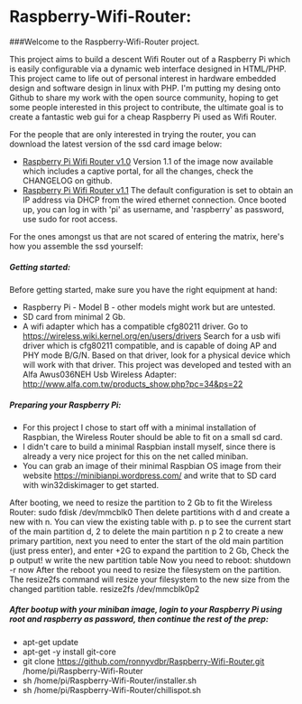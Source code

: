 # Raspberry-Wifi-Router:

###Welcome to the Raspberry-Wifi-Router project.

This project aims to build a descent Wifi Router out of a Raspberry Pi which is easily configurable via
a dynamic web interface designed in HTML/PHP.
This project came to life out of personal interest in hardware embedded design and software design in linux with PHP.
I'm putting my desing onto Github to share my work with the open source community, hoping to get some people interested in this project to contribute, the ultimate goal is to create a fantastic web gui for a cheap Raspberry Pi used as Wifi Router.

For the people that are only interested in trying the router, you can download the latest version of the ssd card image below:
* [Raspberry Pi Wifi Router v1.0](http://ronnyvdb.synology.me:8080/RaspberryWAPv1.0.zip)
Version 1.1 of the image now available which includes a captive portal, for all the changes, check the CHANGELOG on github.
* [Raspberry Pi Wifi Router v1.1](http://ronnyvdb.synology.me:8080/RaspberryWAPv1.1.zip)
The default configuration is set to obtain an IP address via DHCP from the wired ethernet connection.
Once booted up, you can log in with 'pi' as username, and 'raspberry' as password, use sudo for root access.

For the ones amongst us that are not scared of entering the matrix, here's how you assemble the ssd yourself:

##### Getting started:
Before getting started, make sure you have the right equipment at hand:
* Raspberry Pi - Model B - other models might work but are untested.
* SD card from minimal 2 Gb.
* A wifi adapter which has a compatible cfg80211 driver.
Go to https://wireless.wiki.kernel.org/en/users/drivers
Search for a usb wifi driver which is cfg80211 compatible, and is capable of doing AP and PHY mode B/G/N.
Based on that driver, look for a physical device which will work with that driver.
This project was developed and tested with an Alfa Awus036NEH Usb Wireless Adapter: http://www.alfa.com.tw/products_show.php?pc=34&ps=22

##### Preparing your Raspberry Pi:
* For this project I chose to start off with a minimal installation of Raspbian, the Wireless Router should be able to fit on a small sd card.
* I didn't care to build a minimal Raspbian install myself, since there is already a very nice project for this on the net called miniban.
* You can grab an image of their minimal Raspbian OS image from their website https://minibianpi.wordpress.com/ and write that to SD card with win32diskimager to get started.

After booting, we need to resize the partition to 2 Gb to fit the Wireless Router:
sudo fdisk /dev/mmcblk0
Then delete partitions with d and create a new with n. You can view the existing table with p.
p to see the current start of the main partition
d, 2 to delete the main partition
n p 2 to create a new primary partition, next you need to enter the start of the old main partition (just press enter), and enter +2G to expand the partition to 2 Gb, Check the p output!
w write the new partition table
Now you need to reboot:
shutdown -r now
After the reboot you need to resize the filesystem on the partition. The resize2fs command will resize your filesystem to the new size from the changed partition table.
resize2fs /dev/mmcblk0p2

##### After bootup with your miniban image, login to your Raspberry Pi using root and raspberry as password, then continue the rest of the prep:
* apt-get update
* apt-get -y install git-core
* git clone https://github.com/ronnyvdbr/Raspberry-Wifi-Router.git /home/pi/Raspberry-Wifi-Router
* sh /home/pi/Raspberry-Wifi-Router/installer.sh
* sh /home/pi/Raspberry-Wifi-Router/chillispot.sh



